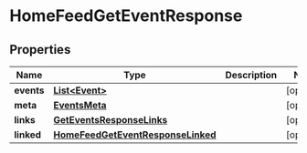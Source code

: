 

# HomeFeedGetEventResponse


## Properties

| Name | Type | Description | Notes |
|------------ | ------------- | ------------- | -------------|
|**events** | [**List&lt;Event&gt;**](Event.md) |  |  [optional] |
|**meta** | [**EventsMeta**](EventsMeta.md) |  |  [optional] |
|**links** | [**GetEventsResponseLinks**](GetEventsResponseLinks.md) |  |  [optional] |
|**linked** | [**HomeFeedGetEventResponseLinked**](HomeFeedGetEventResponseLinked.md) |  |  [optional] |




